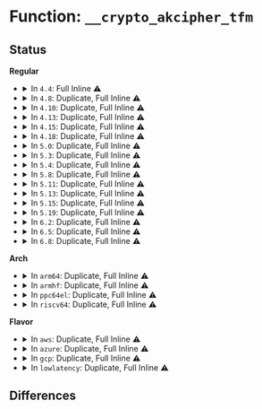 # Function: <code>__crypto_akcipher_tfm</code>

## Status
<b>Regular</b>
<ul>
<li>
<details>
<summary>In <code>4.4</code>: Full Inline ⚠️</summary>

**Collision:** Unique Static

**Inline:** Full

**Transformation:** False

**Instances:**

```
In crypto/akcipher.c (0)
Location: include/crypto/akcipher.h:144
Inline: True
```
</details>
</li>
<li>
<details>
<summary>In <code>4.8</code>: Duplicate, Full Inline ⚠️</summary>

**Collision:** Static Duplication

**Inline:** Full

**Transformation:** False

**Instances:**

```
In crypto/akcipher.c (0)
Location: include/crypto/akcipher.h:144
Inline: True
```
```
In crypto/rsa.c (0)
Location: include/crypto/akcipher.h:144
Inline: True
```
```
In crypto/rsa-pkcs1pad.c (0)
Location: include/crypto/akcipher.h:144
Inline: True
```
```
In crypto/asymmetric_keys/public_key.c (0)
Location: include/crypto/akcipher.h:144
Inline: True
```
</details>
</li>
<li>
<details>
<summary>In <code>4.10</code>: Duplicate, Full Inline ⚠️</summary>

**Collision:** Static Duplication

**Inline:** Full

**Transformation:** False

**Instances:**

```
In crypto/akcipher.c (0)
Location: include/crypto/akcipher.h:144
Inline: True
```
```
In crypto/rsa.c (0)
Location: include/crypto/akcipher.h:144
Inline: True
```
```
In crypto/rsa-pkcs1pad.c (0)
Location: include/crypto/akcipher.h:144
Inline: True
```
```
In crypto/asymmetric_keys/public_key.c (0)
Location: include/crypto/akcipher.h:144
Inline: True
```
</details>
</li>
<li>
<details>
<summary>In <code>4.13</code>: Duplicate, Full Inline ⚠️</summary>

**Collision:** Static Duplication

**Inline:** Full

**Transformation:** False

**Instances:**

```
In crypto/akcipher.c (0)
Location: include/crypto/akcipher.h:144
Inline: True
```
```
In crypto/rsa.c (0)
Location: include/crypto/akcipher.h:144
Inline: True
```
```
In crypto/rsa-pkcs1pad.c (0)
Location: include/crypto/akcipher.h:144
Inline: True
```
```
In crypto/asymmetric_keys/public_key.c (0)
Location: include/crypto/akcipher.h:144
Inline: True
```
</details>
</li>
<li>
<details>
<summary>In <code>4.15</code>: Duplicate, Full Inline ⚠️</summary>

**Collision:** Static Duplication

**Inline:** Full

**Transformation:** False

**Instances:**

```
In crypto/akcipher.c (0)
Location: include/crypto/akcipher.h:144
Inline: True
```
```
In crypto/rsa.c (0)
Location: include/crypto/akcipher.h:144
Inline: True
```
```
In crypto/rsa-pkcs1pad.c (0)
Location: include/crypto/akcipher.h:144
Inline: True
```
```
In crypto/asymmetric_keys/public_key.c (0)
Location: include/crypto/akcipher.h:144
Inline: True
```
</details>
</li>
<li>
<details>
<summary>In <code>4.18</code>: Duplicate, Full Inline ⚠️</summary>

**Collision:** Static Duplication

**Inline:** Full

**Transformation:** False

**Instances:**

```
In crypto/akcipher.c (ffffffff81460175)
Location: include/crypto/akcipher.h:144
Inline: True
Inline callers:
  - crypto/akcipher.c:crypto_akcipher_init_tfm
  - crypto/akcipher.c:crypto_akcipher_exit_tfm
```
```
In crypto/rsa.c (ffffffff81460eae)
Location: include/crypto/akcipher.h:144
Inline: True
Inline callers:
  - crypto/rsa.c:rsa_verify
  - crypto/rsa.c:rsa_sign
  - crypto/rsa.c:rsa_dec
  - crypto/rsa.c:rsa_enc
```
```
In crypto/rsa-pkcs1pad.c (ffffffff81461f16)
Location: include/crypto/akcipher.h:144
Inline: True
Inline callers:
  - crypto/rsa-pkcs1pad.c:pkcs1pad_verify
  - crypto/rsa-pkcs1pad.c:pkcs1pad_verify
  - crypto/rsa-pkcs1pad.c:pkcs1pad_verify_complete_cb
  - crypto/rsa-pkcs1pad.c:pkcs1pad_verify_complete
  - crypto/rsa-pkcs1pad.c:pkcs1pad_sign
  - crypto/rsa-pkcs1pad.c:pkcs1pad_sign
  - crypto/rsa-pkcs1pad.c:pkcs1pad_decrypt
  - crypto/rsa-pkcs1pad.c:pkcs1pad_decrypt
  - crypto/rsa-pkcs1pad.c:pkcs1pad_decrypt_complete_cb
  - crypto/rsa-pkcs1pad.c:pkcs1pad_decrypt_complete
  - crypto/rsa-pkcs1pad.c:pkcs1pad_encrypt
  - crypto/rsa-pkcs1pad.c:pkcs1pad_encrypt
  - crypto/rsa-pkcs1pad.c:pkcs1pad_encrypt_sign_complete_cb
  - crypto/rsa-pkcs1pad.c:pkcs1pad_encrypt_sign_complete
```
```
In crypto/asymmetric_keys/public_key.c (ffffffff81475482)
Location: include/crypto/akcipher.h:144
Inline: True
Inline callers:
  - crypto/asymmetric_keys/public_key.c:public_key_verify_signature
```
</details>
</li>
<li>
<details>
<summary>In <code>5.0</code>: Duplicate, Full Inline ⚠️</summary>

**Collision:** Static Duplication

**Inline:** Full

**Transformation:** False

**Instances:**

```
In crypto/akcipher.c (ffffffff8147dbe5)
Location: include/crypto/akcipher.h:144
Inline: True
Inline callers:
  - crypto/akcipher.c:crypto_akcipher_init_tfm
  - crypto/akcipher.c:crypto_akcipher_exit_tfm
```
```
In crypto/rsa.c (ffffffff8147eafe)
Location: include/crypto/akcipher.h:144
Inline: True
Inline callers:
  - crypto/rsa.c:rsa_verify
  - crypto/rsa.c:rsa_sign
  - crypto/rsa.c:rsa_dec
  - crypto/rsa.c:rsa_enc
```
```
In crypto/rsa-pkcs1pad.c (ffffffff8147fce6)
Location: include/crypto/akcipher.h:144
Inline: True
Inline callers:
  - crypto/rsa-pkcs1pad.c:pkcs1pad_verify
  - crypto/rsa-pkcs1pad.c:pkcs1pad_verify
  - crypto/rsa-pkcs1pad.c:pkcs1pad_verify_complete_cb
  - crypto/rsa-pkcs1pad.c:pkcs1pad_verify_complete
  - crypto/rsa-pkcs1pad.c:pkcs1pad_sign
  - crypto/rsa-pkcs1pad.c:pkcs1pad_sign
  - crypto/rsa-pkcs1pad.c:pkcs1pad_decrypt
  - crypto/rsa-pkcs1pad.c:pkcs1pad_decrypt
  - crypto/rsa-pkcs1pad.c:pkcs1pad_decrypt_complete_cb
  - crypto/rsa-pkcs1pad.c:pkcs1pad_decrypt_complete
  - crypto/rsa-pkcs1pad.c:pkcs1pad_encrypt
  - crypto/rsa-pkcs1pad.c:pkcs1pad_encrypt
  - crypto/rsa-pkcs1pad.c:pkcs1pad_encrypt_sign_complete_cb
  - crypto/rsa-pkcs1pad.c:pkcs1pad_encrypt_sign_complete
```
```
In crypto/asymmetric_keys/public_key.c (ffffffff8149330a)
Location: include/crypto/akcipher.h:144
Inline: True
Inline callers:
  - crypto/asymmetric_keys/public_key.c:public_key_verify_signature
  - crypto/asymmetric_keys/public_key.c:software_key_eds_op
  - crypto/asymmetric_keys/public_key.c:software_key_eds_op
  - crypto/asymmetric_keys/public_key.c:software_key_eds_op
```
</details>
</li>
<li>
<details>
<summary>In <code>5.3</code>: Duplicate, Full Inline ⚠️</summary>

**Collision:** Static Duplication

**Inline:** Full

**Transformation:** False

**Instances:**

```
In crypto/akcipher.c (ffffffff814abea5)
Location: include/crypto/akcipher.h:144
Inline: True
Inline callers:
  - crypto/akcipher.c:crypto_akcipher_init_tfm
  - crypto/akcipher.c:crypto_akcipher_exit_tfm
```
```
In crypto/rsa.c (ffffffff814acb9e)
Location: include/crypto/akcipher.h:144
Inline: True
Inline callers:
  - crypto/rsa.c:rsa_dec
  - crypto/rsa.c:rsa_enc
```
```
In crypto/rsa-pkcs1pad.c (ffffffff814adeb5)
Location: include/crypto/akcipher.h:144
Inline: True
Inline callers:
  - crypto/rsa-pkcs1pad.c:pkcs1pad_verify
  - crypto/rsa-pkcs1pad.c:pkcs1pad_verify
  - crypto/rsa-pkcs1pad.c:pkcs1pad_verify_complete_cb
  - crypto/rsa-pkcs1pad.c:pkcs1pad_verify_complete
  - crypto/rsa-pkcs1pad.c:pkcs1pad_sign
  - crypto/rsa-pkcs1pad.c:pkcs1pad_sign
  - crypto/rsa-pkcs1pad.c:pkcs1pad_decrypt
  - crypto/rsa-pkcs1pad.c:pkcs1pad_decrypt
  - crypto/rsa-pkcs1pad.c:pkcs1pad_decrypt_complete_cb
  - crypto/rsa-pkcs1pad.c:pkcs1pad_decrypt_complete
  - crypto/rsa-pkcs1pad.c:pkcs1pad_encrypt
  - crypto/rsa-pkcs1pad.c:pkcs1pad_encrypt
  - crypto/rsa-pkcs1pad.c:pkcs1pad_encrypt_sign_complete_cb
  - crypto/rsa-pkcs1pad.c:pkcs1pad_encrypt_sign_complete
```
```
In crypto/asymmetric_keys/public_key.c (ffffffff814c0f4f)
Location: include/crypto/akcipher.h:144
Inline: True
Inline callers:
  - crypto/asymmetric_keys/public_key.c:public_key_verify_signature
  - crypto/asymmetric_keys/public_key.c:software_key_eds_op
  - crypto/asymmetric_keys/public_key.c:software_key_eds_op
  - crypto/asymmetric_keys/public_key.c:software_key_eds_op
```
</details>
</li>
<li>
<details>
<summary>In <code>5.4</code>: Duplicate, Full Inline ⚠️</summary>

**Collision:** Static Duplication

**Inline:** Full

**Transformation:** False

**Instances:**

```
In crypto/akcipher.c (ffffffff814c6b55)
Location: include/crypto/akcipher.h:144
Inline: True
Inline callers:
  - crypto/akcipher.c:crypto_akcipher_init_tfm
  - crypto/akcipher.c:crypto_akcipher_exit_tfm
```
```
In crypto/rsa.c (ffffffff814c784e)
Location: include/crypto/akcipher.h:144
Inline: True
Inline callers:
  - crypto/rsa.c:rsa_dec
  - crypto/rsa.c:rsa_enc
```
```
In crypto/rsa-pkcs1pad.c (ffffffff814c8b65)
Location: include/crypto/akcipher.h:144
Inline: True
Inline callers:
  - crypto/rsa-pkcs1pad.c:pkcs1pad_verify
  - crypto/rsa-pkcs1pad.c:pkcs1pad_verify
  - crypto/rsa-pkcs1pad.c:pkcs1pad_verify_complete_cb
  - crypto/rsa-pkcs1pad.c:pkcs1pad_verify_complete
  - crypto/rsa-pkcs1pad.c:pkcs1pad_sign
  - crypto/rsa-pkcs1pad.c:pkcs1pad_sign
  - crypto/rsa-pkcs1pad.c:pkcs1pad_decrypt
  - crypto/rsa-pkcs1pad.c:pkcs1pad_decrypt
  - crypto/rsa-pkcs1pad.c:pkcs1pad_decrypt_complete_cb
  - crypto/rsa-pkcs1pad.c:pkcs1pad_decrypt_complete
  - crypto/rsa-pkcs1pad.c:pkcs1pad_encrypt
  - crypto/rsa-pkcs1pad.c:pkcs1pad_encrypt
  - crypto/rsa-pkcs1pad.c:pkcs1pad_encrypt_sign_complete_cb
  - crypto/rsa-pkcs1pad.c:pkcs1pad_encrypt_sign_complete
```
```
In crypto/asymmetric_keys/public_key.c (ffffffff814d9d7f)
Location: include/crypto/akcipher.h:144
Inline: True
Inline callers:
  - crypto/asymmetric_keys/public_key.c:public_key_verify_signature
  - crypto/asymmetric_keys/public_key.c:software_key_eds_op
  - crypto/asymmetric_keys/public_key.c:software_key_eds_op
  - crypto/asymmetric_keys/public_key.c:software_key_eds_op
```
</details>
</li>
<li>
<details>
<summary>In <code>5.8</code>: Duplicate, Full Inline ⚠️</summary>

**Collision:** Static Duplication

**Inline:** Full

**Transformation:** False

**Instances:**

```
In crypto/akcipher.c (ffffffff81525df5)
Location: include/crypto/akcipher.h:144
Inline: True
Inline callers:
  - crypto/akcipher.c:crypto_akcipher_init_tfm
  - crypto/akcipher.c:crypto_akcipher_exit_tfm
```
```
In crypto/rsa.c (ffffffff815267ee)
Location: include/crypto/akcipher.h:144
Inline: True
Inline callers:
  - crypto/rsa.c:rsa_dec
  - crypto/rsa.c:rsa_enc
```
```
In crypto/rsa-pkcs1pad.c (ffffffff81527235)
Location: include/crypto/akcipher.h:144
Inline: True
Inline callers:
  - crypto/rsa-pkcs1pad.c:pkcs1pad_verify
  - crypto/rsa-pkcs1pad.c:pkcs1pad_verify
  - crypto/rsa-pkcs1pad.c:pkcs1pad_verify_complete_cb
  - crypto/rsa-pkcs1pad.c:pkcs1pad_verify_complete
  - crypto/rsa-pkcs1pad.c:pkcs1pad_sign
  - crypto/rsa-pkcs1pad.c:pkcs1pad_sign
  - crypto/rsa-pkcs1pad.c:pkcs1pad_decrypt
  - crypto/rsa-pkcs1pad.c:pkcs1pad_decrypt
  - crypto/rsa-pkcs1pad.c:pkcs1pad_decrypt_complete_cb
  - crypto/rsa-pkcs1pad.c:pkcs1pad_decrypt_complete
  - crypto/rsa-pkcs1pad.c:pkcs1pad_encrypt
  - crypto/rsa-pkcs1pad.c:pkcs1pad_encrypt
  - crypto/rsa-pkcs1pad.c:pkcs1pad_encrypt_sign_complete_cb
  - crypto/rsa-pkcs1pad.c:pkcs1pad_encrypt_sign_complete
```
```
In crypto/asymmetric_keys/public_key.c (ffffffff81539316)
Location: include/crypto/akcipher.h:144
Inline: True
Inline callers:
  - crypto/asymmetric_keys/public_key.c:public_key_verify_signature
  - crypto/asymmetric_keys/public_key.c:software_key_eds_op
  - crypto/asymmetric_keys/public_key.c:software_key_eds_op
  - crypto/asymmetric_keys/public_key.c:software_key_eds_op
```
</details>
</li>
<li>
<details>
<summary>In <code>5.11</code>: Duplicate, Full Inline ⚠️</summary>

**Collision:** Static Duplication

**Inline:** Full

**Transformation:** False

**Instances:**

```
In crypto/akcipher.c (ffffffff81542d15)
Location: include/crypto/akcipher.h:144
Inline: True
Inline callers:
  - crypto/akcipher.c:crypto_akcipher_init_tfm
  - crypto/akcipher.c:crypto_akcipher_exit_tfm
```
```
In crypto/rsa.c (ffffffff8154378e)
Location: include/crypto/akcipher.h:144
Inline: True
Inline callers:
  - crypto/rsa.c:rsa_dec
  - crypto/rsa.c:rsa_enc
```
```
In crypto/rsa-pkcs1pad.c (ffffffff815441b5)
Location: include/crypto/akcipher.h:144
Inline: True
Inline callers:
  - crypto/rsa-pkcs1pad.c:pkcs1pad_verify
  - crypto/rsa-pkcs1pad.c:pkcs1pad_verify
  - crypto/rsa-pkcs1pad.c:pkcs1pad_verify_complete_cb
  - crypto/rsa-pkcs1pad.c:pkcs1pad_verify_complete
  - crypto/rsa-pkcs1pad.c:pkcs1pad_sign
  - crypto/rsa-pkcs1pad.c:pkcs1pad_sign
  - crypto/rsa-pkcs1pad.c:pkcs1pad_decrypt
  - crypto/rsa-pkcs1pad.c:pkcs1pad_decrypt
  - crypto/rsa-pkcs1pad.c:pkcs1pad_decrypt_complete_cb
  - crypto/rsa-pkcs1pad.c:pkcs1pad_decrypt_complete
  - crypto/rsa-pkcs1pad.c:pkcs1pad_encrypt
  - crypto/rsa-pkcs1pad.c:pkcs1pad_encrypt
  - crypto/rsa-pkcs1pad.c:pkcs1pad_encrypt_sign_complete_cb
  - crypto/rsa-pkcs1pad.c:pkcs1pad_encrypt_sign_complete
```
```
In crypto/asymmetric_keys/public_key.c (ffffffff81556108)
Location: include/crypto/akcipher.h:144
Inline: True
Inline callers:
  - crypto/asymmetric_keys/public_key.c:public_key_verify_signature
  - crypto/asymmetric_keys/public_key.c:software_key_eds_op
  - crypto/asymmetric_keys/public_key.c:software_key_eds_op
  - crypto/asymmetric_keys/public_key.c:software_key_eds_op
```
</details>
</li>
<li>
<details>
<summary>In <code>5.13</code>: Duplicate, Full Inline ⚠️</summary>

**Collision:** Static Duplication

**Inline:** Full

**Transformation:** False

**Instances:**

```
In crypto/akcipher.c (ffffffff8154b3b5)
Location: include/crypto/akcipher.h:144
Inline: True
Inline callers:
  - crypto/akcipher.c:crypto_akcipher_init_tfm
  - crypto/akcipher.c:crypto_akcipher_exit_tfm
```
```
In crypto/rsa.c (ffffffff8154bdfe)
Location: include/crypto/akcipher.h:144
Inline: True
Inline callers:
  - crypto/rsa.c:rsa_dec
  - crypto/rsa.c:rsa_enc
```
```
In crypto/rsa-pkcs1pad.c (ffffffff8154c83b)
Location: include/crypto/akcipher.h:144
Inline: True
Inline callers:
  - crypto/rsa-pkcs1pad.c:pkcs1pad_verify
  - crypto/rsa-pkcs1pad.c:pkcs1pad_verify
  - crypto/rsa-pkcs1pad.c:pkcs1pad_verify_complete_cb
  - crypto/rsa-pkcs1pad.c:pkcs1pad_verify_complete
  - crypto/rsa-pkcs1pad.c:pkcs1pad_sign
  - crypto/rsa-pkcs1pad.c:pkcs1pad_sign
  - crypto/rsa-pkcs1pad.c:pkcs1pad_decrypt
  - crypto/rsa-pkcs1pad.c:pkcs1pad_decrypt
  - crypto/rsa-pkcs1pad.c:pkcs1pad_decrypt_complete_cb
  - crypto/rsa-pkcs1pad.c:pkcs1pad_decrypt_complete
  - crypto/rsa-pkcs1pad.c:pkcs1pad_encrypt
  - crypto/rsa-pkcs1pad.c:pkcs1pad_encrypt
  - crypto/rsa-pkcs1pad.c:pkcs1pad_encrypt_sign_complete_cb
  - crypto/rsa-pkcs1pad.c:pkcs1pad_encrypt_sign_complete
```
```
In crypto/asymmetric_keys/public_key.c (ffffffff8155e86a)
Location: include/crypto/akcipher.h:144
Inline: True
Inline callers:
  - crypto/asymmetric_keys/public_key.c:public_key_verify_signature
  - crypto/asymmetric_keys/public_key.c:software_key_eds_op
  - crypto/asymmetric_keys/public_key.c:software_key_eds_op
  - crypto/asymmetric_keys/public_key.c:software_key_eds_op
```
</details>
</li>
<li>
<details>
<summary>In <code>5.15</code>: Duplicate, Full Inline ⚠️</summary>

**Collision:** Static Duplication

**Inline:** Full

**Transformation:** False

**Instances:**

```
In crypto/akcipher.c (ffffffff815abb95)
Location: include/crypto/akcipher.h:144
Inline: True
Inline callers:
  - crypto/akcipher.c:crypto_akcipher_init_tfm
  - crypto/akcipher.c:crypto_akcipher_exit_tfm
```
```
In crypto/rsa.c (ffffffff815ac5de)
Location: include/crypto/akcipher.h:144
Inline: True
Inline callers:
  - crypto/rsa.c:rsa_dec
  - crypto/rsa.c:rsa_enc
```
```
In crypto/rsa-pkcs1pad.c (ffffffff815ad01b)
Location: include/crypto/akcipher.h:144
Inline: True
Inline callers:
  - crypto/rsa-pkcs1pad.c:pkcs1pad_verify
  - crypto/rsa-pkcs1pad.c:pkcs1pad_verify
  - crypto/rsa-pkcs1pad.c:pkcs1pad_verify_complete_cb
  - crypto/rsa-pkcs1pad.c:pkcs1pad_verify_complete
  - crypto/rsa-pkcs1pad.c:pkcs1pad_sign
  - crypto/rsa-pkcs1pad.c:pkcs1pad_sign
  - crypto/rsa-pkcs1pad.c:pkcs1pad_decrypt
  - crypto/rsa-pkcs1pad.c:pkcs1pad_decrypt
  - crypto/rsa-pkcs1pad.c:pkcs1pad_decrypt_complete_cb
  - crypto/rsa-pkcs1pad.c:pkcs1pad_decrypt_complete
  - crypto/rsa-pkcs1pad.c:pkcs1pad_encrypt
  - crypto/rsa-pkcs1pad.c:pkcs1pad_encrypt
  - crypto/rsa-pkcs1pad.c:pkcs1pad_encrypt_sign_complete_cb
  - crypto/rsa-pkcs1pad.c:pkcs1pad_encrypt_sign_complete
```
```
In crypto/asymmetric_keys/public_key.c (ffffffff815bfbc3)
Location: include/crypto/akcipher.h:144
Inline: True
Inline callers:
  - crypto/asymmetric_keys/public_key.c:public_key_verify_signature
  - crypto/asymmetric_keys/public_key.c:software_key_eds_op
  - crypto/asymmetric_keys/public_key.c:software_key_eds_op
  - crypto/asymmetric_keys/public_key.c:software_key_eds_op
```
</details>
</li>
<li>
<details>
<summary>In <code>5.19</code>: Duplicate, Full Inline ⚠️</summary>

**Collision:** Static Duplication

**Inline:** Full

**Transformation:** False

**Instances:**

```
In crypto/akcipher.c (0)
Location: include/crypto/akcipher.h:144
Inline: True
```
```
In crypto/rsa.c (0)
Location: include/crypto/akcipher.h:144
Inline: True
```
```
In crypto/rsa-pkcs1pad.c (0)
Location: include/crypto/akcipher.h:144
Inline: True
```
```
In crypto/asymmetric_keys/public_key.c (0)
Location: include/crypto/akcipher.h:144
Inline: True
```
</details>
</li>
<li>
<details>
<summary>In <code>6.2</code>: Duplicate, Full Inline ⚠️</summary>

**Collision:** Static Duplication

**Inline:** Full

**Transformation:** False

**Instances:**

```
In crypto/akcipher.c (ffffffff8170d245)
Location: include/crypto/akcipher.h:145
Inline: True
Inline callers:
  - crypto/akcipher.c:crypto_akcipher_init_tfm
  - crypto/akcipher.c:crypto_akcipher_exit_tfm
```
```
In crypto/rsa.c (0)
Location: include/crypto/akcipher.h:145
Inline: True
```
```
In crypto/rsa-pkcs1pad.c (0)
Location: include/crypto/akcipher.h:145
Inline: True
```
```
In crypto/asymmetric_keys/public_key.c (0)
Location: include/crypto/akcipher.h:145
Inline: True
```
</details>
</li>
<li>
<details>
<summary>In <code>6.5</code>: Duplicate, Full Inline ⚠️</summary>

**Collision:** Static Duplication

**Inline:** Full

**Transformation:** False

**Instances:**

```
In crypto/akcipher.c (ffffffff81746f75)
Location: include/crypto/akcipher.h:172
Inline: True
Inline callers:
  - crypto/akcipher.c:crypto_akcipher_init_tfm
  - crypto/akcipher.c:crypto_akcipher_exit_tfm
```
```
In crypto/sig.c (0)
Location: include/crypto/akcipher.h:172
Inline: True
```
```
In crypto/rsa.c (0)
Location: include/crypto/akcipher.h:172
Inline: True
```
```
In crypto/rsa-pkcs1pad.c (0)
Location: include/crypto/akcipher.h:172
Inline: True
```
</details>
</li>
<li>
<details>
<summary>In <code>6.8</code>: Duplicate, Full Inline ⚠️</summary>

**Collision:** Static Duplication

**Inline:** Full

**Transformation:** False

**Instances:**

```
In crypto/akcipher.c (ffffffff81788de5)
Location: include/crypto/akcipher.h:172
Inline: True
Inline callers:
  - crypto/akcipher.c:crypto_akcipher_init_tfm
  - crypto/akcipher.c:crypto_akcipher_exit_tfm
```
```
In crypto/sig.c (0)
Location: include/crypto/akcipher.h:172
Inline: True
```
```
In crypto/rsa.c (0)
Location: include/crypto/akcipher.h:172
Inline: True
```
```
In crypto/rsa-pkcs1pad.c (0)
Location: include/crypto/akcipher.h:172
Inline: True
```
</details>
</li>
</ul>
<b>Arch</b>
<ul>
<li>
<details>
<summary>In <code>arm64</code>: Duplicate, Full Inline ⚠️</summary>

**Collision:** Static Duplication

**Inline:** Full

**Transformation:** False

**Instances:**

```
In crypto/akcipher.c (ffff8000105c2058)
Location: include/crypto/akcipher.h:144
Inline: True
Inline callers:
  - crypto/akcipher.c:crypto_akcipher_init_tfm
  - crypto/akcipher.c:crypto_akcipher_exit_tfm
```
```
In crypto/rsa.c (ffff8000105c3080)
Location: include/crypto/akcipher.h:144
Inline: True
Inline callers:
  - crypto/rsa.c:rsa_dec
  - crypto/rsa.c:rsa_enc
```
```
In crypto/rsa-pkcs1pad.c (ffff8000105c3f18)
Location: include/crypto/akcipher.h:144
Inline: True
Inline callers:
  - crypto/rsa-pkcs1pad.c:pkcs1pad_verify
  - crypto/rsa-pkcs1pad.c:pkcs1pad_verify
  - crypto/rsa-pkcs1pad.c:pkcs1pad_verify_complete_cb
  - crypto/rsa-pkcs1pad.c:pkcs1pad_verify_complete
  - crypto/rsa-pkcs1pad.c:pkcs1pad_sign
  - crypto/rsa-pkcs1pad.c:pkcs1pad_sign
  - crypto/rsa-pkcs1pad.c:pkcs1pad_decrypt
  - crypto/rsa-pkcs1pad.c:pkcs1pad_decrypt
  - crypto/rsa-pkcs1pad.c:pkcs1pad_decrypt_complete_cb
  - crypto/rsa-pkcs1pad.c:pkcs1pad_decrypt_complete
  - crypto/rsa-pkcs1pad.c:pkcs1pad_encrypt
  - crypto/rsa-pkcs1pad.c:pkcs1pad_encrypt
  - crypto/rsa-pkcs1pad.c:pkcs1pad_encrypt_sign_complete_cb
  - crypto/rsa-pkcs1pad.c:pkcs1pad_encrypt_sign_complete
```
```
In crypto/asymmetric_keys/public_key.c (ffff8000105d5b80)
Location: include/crypto/akcipher.h:144
Inline: True
Inline callers:
  - crypto/asymmetric_keys/public_key.c:public_key_verify_signature
  - crypto/asymmetric_keys/public_key.c:software_key_eds_op
  - crypto/asymmetric_keys/public_key.c:software_key_eds_op
  - crypto/asymmetric_keys/public_key.c:software_key_eds_op
```
</details>
</li>
<li>
<details>
<summary>In <code>armhf</code>: Duplicate, Full Inline ⚠️</summary>

**Collision:** Static Duplication

**Inline:** Full

**Transformation:** False

**Instances:**

```
In crypto/akcipher.c (c076f5ac)
Location: include/crypto/akcipher.h:144
Inline: True
Inline callers:
  - crypto/akcipher.c:crypto_akcipher_init_tfm
  - crypto/akcipher.c:crypto_akcipher_exit_tfm
```
```
In crypto/rsa.c (c0770308)
Location: include/crypto/akcipher.h:144
Inline: True
Inline callers:
  - crypto/rsa.c:rsa_dec
  - crypto/rsa.c:rsa_enc
```
```
In crypto/rsa-pkcs1pad.c (c0771700)
Location: include/crypto/akcipher.h:144
Inline: True
Inline callers:
  - crypto/rsa-pkcs1pad.c:pkcs1pad_verify
  - crypto/rsa-pkcs1pad.c:pkcs1pad_verify
  - crypto/rsa-pkcs1pad.c:pkcs1pad_verify_complete
  - crypto/rsa-pkcs1pad.c:pkcs1pad_sign
  - crypto/rsa-pkcs1pad.c:pkcs1pad_sign
  - crypto/rsa-pkcs1pad.c:pkcs1pad_decrypt
  - crypto/rsa-pkcs1pad.c:pkcs1pad_decrypt
  - crypto/rsa-pkcs1pad.c:pkcs1pad_decrypt_complete
  - crypto/rsa-pkcs1pad.c:pkcs1pad_encrypt
  - crypto/rsa-pkcs1pad.c:pkcs1pad_encrypt
  - crypto/rsa-pkcs1pad.c:pkcs1pad_encrypt_sign_complete
```
```
In crypto/asymmetric_keys/public_key.c (c0783690)
Location: include/crypto/akcipher.h:144
Inline: True
Inline callers:
  - crypto/asymmetric_keys/public_key.c:public_key_verify_signature
  - crypto/asymmetric_keys/public_key.c:software_key_eds_op
  - crypto/asymmetric_keys/public_key.c:software_key_eds_op
  - crypto/asymmetric_keys/public_key.c:software_key_eds_op
```
</details>
</li>
<li>
<details>
<summary>In <code>ppc64el</code>: Duplicate, Full Inline ⚠️</summary>

**Collision:** Static Duplication

**Inline:** Full

**Transformation:** False

**Instances:**

```
In crypto/akcipher.c (c00000000074a6e0)
Location: include/crypto/akcipher.h:144
Inline: True
Inline callers:
  - crypto/akcipher.c:crypto_akcipher_init_tfm
  - crypto/akcipher.c:crypto_akcipher_exit_tfm
```
```
In crypto/rsa.c (c00000000074baf4)
Location: include/crypto/akcipher.h:144
Inline: True
Inline callers:
  - crypto/rsa.c:rsa_dec
  - crypto/rsa.c:rsa_enc
```
```
In crypto/rsa-pkcs1pad.c (c00000000074d818)
Location: include/crypto/akcipher.h:144
Inline: True
Inline callers:
  - crypto/rsa-pkcs1pad.c:pkcs1pad_verify
  - crypto/rsa-pkcs1pad.c:pkcs1pad_verify
  - crypto/rsa-pkcs1pad.c:pkcs1pad_verify_complete_cb
  - crypto/rsa-pkcs1pad.c:pkcs1pad_verify_complete
  - crypto/rsa-pkcs1pad.c:pkcs1pad_sign
  - crypto/rsa-pkcs1pad.c:pkcs1pad_sign
  - crypto/rsa-pkcs1pad.c:pkcs1pad_decrypt
  - crypto/rsa-pkcs1pad.c:pkcs1pad_decrypt
  - crypto/rsa-pkcs1pad.c:pkcs1pad_decrypt_complete_cb
  - crypto/rsa-pkcs1pad.c:pkcs1pad_decrypt_complete
  - crypto/rsa-pkcs1pad.c:pkcs1pad_encrypt
  - crypto/rsa-pkcs1pad.c:pkcs1pad_encrypt
  - crypto/rsa-pkcs1pad.c:pkcs1pad_encrypt_sign_complete_cb
  - crypto/rsa-pkcs1pad.c:pkcs1pad_encrypt_sign_complete
```
```
In crypto/asymmetric_keys/public_key.c (c000000000764380)
Location: include/crypto/akcipher.h:144
Inline: True
Inline callers:
  - crypto/asymmetric_keys/public_key.c:public_key_verify_signature
  - crypto/asymmetric_keys/public_key.c:software_key_eds_op
  - crypto/asymmetric_keys/public_key.c:software_key_eds_op
  - crypto/asymmetric_keys/public_key.c:software_key_eds_op
```
</details>
</li>
<li>
<details>
<summary>In <code>riscv64</code>: Duplicate, Full Inline ⚠️</summary>

**Collision:** Static Duplication

**Inline:** Full

**Transformation:** False

**Instances:**

```
In crypto/akcipher.c (ffffffe000406b74)
Location: include/crypto/akcipher.h:144
Inline: True
Inline callers:
  - crypto/akcipher.c:crypto_akcipher_init_tfm
  - crypto/akcipher.c:crypto_akcipher_exit_tfm
```
```
In crypto/rsa.c (ffffffe0004079f0)
Location: include/crypto/akcipher.h:144
Inline: True
Inline callers:
  - crypto/rsa.c:rsa_dec
  - crypto/rsa.c:rsa_enc
```
```
In crypto/rsa-pkcs1pad.c (ffffffe00040834e)
Location: include/crypto/akcipher.h:144
Inline: True
Inline callers:
  - crypto/rsa-pkcs1pad.c:pkcs1pad_verify
  - crypto/rsa-pkcs1pad.c:pkcs1pad_verify
  - crypto/rsa-pkcs1pad.c:pkcs1pad_verify_complete_cb
  - crypto/rsa-pkcs1pad.c:pkcs1pad_verify_complete
  - crypto/rsa-pkcs1pad.c:pkcs1pad_sign
  - crypto/rsa-pkcs1pad.c:pkcs1pad_sign
  - crypto/rsa-pkcs1pad.c:pkcs1pad_decrypt
  - crypto/rsa-pkcs1pad.c:pkcs1pad_decrypt
  - crypto/rsa-pkcs1pad.c:pkcs1pad_decrypt_complete_cb
  - crypto/rsa-pkcs1pad.c:pkcs1pad_decrypt_complete
  - crypto/rsa-pkcs1pad.c:pkcs1pad_encrypt
  - crypto/rsa-pkcs1pad.c:pkcs1pad_encrypt
  - crypto/rsa-pkcs1pad.c:pkcs1pad_encrypt_sign_complete_cb
  - crypto/rsa-pkcs1pad.c:pkcs1pad_encrypt_sign_complete
```
```
In crypto/asymmetric_keys/public_key.c (ffffffe000419d3c)
Location: include/crypto/akcipher.h:144
Inline: True
Inline callers:
  - crypto/asymmetric_keys/public_key.c:public_key_verify_signature
  - crypto/asymmetric_keys/public_key.c:software_key_eds_op
  - crypto/asymmetric_keys/public_key.c:software_key_eds_op
  - crypto/asymmetric_keys/public_key.c:software_key_eds_op
```
</details>
</li>
</ul>
<b>Flavor</b>
<ul>
<li>
<details>
<summary>In <code>aws</code>: Duplicate, Full Inline ⚠️</summary>

**Collision:** Static Duplication

**Inline:** Full

**Transformation:** False

**Instances:**

```
In crypto/akcipher.c (ffffffff814bf135)
Location: include/crypto/akcipher.h:144
Inline: True
Inline callers:
  - crypto/akcipher.c:crypto_akcipher_init_tfm
  - crypto/akcipher.c:crypto_akcipher_exit_tfm
```
```
In crypto/rsa.c (ffffffff814bfe2e)
Location: include/crypto/akcipher.h:144
Inline: True
Inline callers:
  - crypto/rsa.c:rsa_dec
  - crypto/rsa.c:rsa_enc
```
```
In crypto/rsa-pkcs1pad.c (ffffffff814c1145)
Location: include/crypto/akcipher.h:144
Inline: True
Inline callers:
  - crypto/rsa-pkcs1pad.c:pkcs1pad_verify
  - crypto/rsa-pkcs1pad.c:pkcs1pad_verify
  - crypto/rsa-pkcs1pad.c:pkcs1pad_verify_complete_cb
  - crypto/rsa-pkcs1pad.c:pkcs1pad_verify_complete
  - crypto/rsa-pkcs1pad.c:pkcs1pad_sign
  - crypto/rsa-pkcs1pad.c:pkcs1pad_sign
  - crypto/rsa-pkcs1pad.c:pkcs1pad_decrypt
  - crypto/rsa-pkcs1pad.c:pkcs1pad_decrypt
  - crypto/rsa-pkcs1pad.c:pkcs1pad_decrypt_complete_cb
  - crypto/rsa-pkcs1pad.c:pkcs1pad_decrypt_complete
  - crypto/rsa-pkcs1pad.c:pkcs1pad_encrypt
  - crypto/rsa-pkcs1pad.c:pkcs1pad_encrypt
  - crypto/rsa-pkcs1pad.c:pkcs1pad_encrypt_sign_complete_cb
  - crypto/rsa-pkcs1pad.c:pkcs1pad_encrypt_sign_complete
```
```
In crypto/asymmetric_keys/public_key.c (ffffffff814d235f)
Location: include/crypto/akcipher.h:144
Inline: True
Inline callers:
  - crypto/asymmetric_keys/public_key.c:public_key_verify_signature
  - crypto/asymmetric_keys/public_key.c:software_key_eds_op
  - crypto/asymmetric_keys/public_key.c:software_key_eds_op
  - crypto/asymmetric_keys/public_key.c:software_key_eds_op
```
</details>
</li>
<li>
<details>
<summary>In <code>azure</code>: Duplicate, Full Inline ⚠️</summary>

**Collision:** Static Duplication

**Inline:** Full

**Transformation:** False

**Instances:**

```
In crypto/akcipher.c (ffffffff814afb55)
Location: include/crypto/akcipher.h:144
Inline: True
Inline callers:
  - crypto/akcipher.c:crypto_akcipher_init_tfm
  - crypto/akcipher.c:crypto_akcipher_exit_tfm
```
```
In crypto/rsa.c (ffffffff814b084e)
Location: include/crypto/akcipher.h:144
Inline: True
Inline callers:
  - crypto/rsa.c:rsa_dec
  - crypto/rsa.c:rsa_enc
```
```
In crypto/rsa-pkcs1pad.c (ffffffff814b1b65)
Location: include/crypto/akcipher.h:144
Inline: True
Inline callers:
  - crypto/rsa-pkcs1pad.c:pkcs1pad_verify
  - crypto/rsa-pkcs1pad.c:pkcs1pad_verify
  - crypto/rsa-pkcs1pad.c:pkcs1pad_verify_complete_cb
  - crypto/rsa-pkcs1pad.c:pkcs1pad_verify_complete
  - crypto/rsa-pkcs1pad.c:pkcs1pad_sign
  - crypto/rsa-pkcs1pad.c:pkcs1pad_sign
  - crypto/rsa-pkcs1pad.c:pkcs1pad_decrypt
  - crypto/rsa-pkcs1pad.c:pkcs1pad_decrypt
  - crypto/rsa-pkcs1pad.c:pkcs1pad_decrypt_complete_cb
  - crypto/rsa-pkcs1pad.c:pkcs1pad_decrypt_complete
  - crypto/rsa-pkcs1pad.c:pkcs1pad_encrypt
  - crypto/rsa-pkcs1pad.c:pkcs1pad_encrypt
  - crypto/rsa-pkcs1pad.c:pkcs1pad_encrypt_sign_complete_cb
  - crypto/rsa-pkcs1pad.c:pkcs1pad_encrypt_sign_complete
```
```
In crypto/asymmetric_keys/public_key.c (ffffffff814c2d7f)
Location: include/crypto/akcipher.h:144
Inline: True
Inline callers:
  - crypto/asymmetric_keys/public_key.c:public_key_verify_signature
  - crypto/asymmetric_keys/public_key.c:software_key_eds_op
  - crypto/asymmetric_keys/public_key.c:software_key_eds_op
  - crypto/asymmetric_keys/public_key.c:software_key_eds_op
```
</details>
</li>
<li>
<details>
<summary>In <code>gcp</code>: Duplicate, Full Inline ⚠️</summary>

**Collision:** Static Duplication

**Inline:** Full

**Transformation:** False

**Instances:**

```
In crypto/akcipher.c (ffffffff814bb1c5)
Location: include/crypto/akcipher.h:144
Inline: True
Inline callers:
  - crypto/akcipher.c:crypto_akcipher_init_tfm
  - crypto/akcipher.c:crypto_akcipher_exit_tfm
```
```
In crypto/rsa.c (ffffffff814bbebe)
Location: include/crypto/akcipher.h:144
Inline: True
Inline callers:
  - crypto/rsa.c:rsa_dec
  - crypto/rsa.c:rsa_enc
```
```
In crypto/rsa-pkcs1pad.c (ffffffff814bd1d5)
Location: include/crypto/akcipher.h:144
Inline: True
Inline callers:
  - crypto/rsa-pkcs1pad.c:pkcs1pad_verify
  - crypto/rsa-pkcs1pad.c:pkcs1pad_verify
  - crypto/rsa-pkcs1pad.c:pkcs1pad_verify_complete_cb
  - crypto/rsa-pkcs1pad.c:pkcs1pad_verify_complete
  - crypto/rsa-pkcs1pad.c:pkcs1pad_sign
  - crypto/rsa-pkcs1pad.c:pkcs1pad_sign
  - crypto/rsa-pkcs1pad.c:pkcs1pad_decrypt
  - crypto/rsa-pkcs1pad.c:pkcs1pad_decrypt
  - crypto/rsa-pkcs1pad.c:pkcs1pad_decrypt_complete_cb
  - crypto/rsa-pkcs1pad.c:pkcs1pad_decrypt_complete
  - crypto/rsa-pkcs1pad.c:pkcs1pad_encrypt
  - crypto/rsa-pkcs1pad.c:pkcs1pad_encrypt
  - crypto/rsa-pkcs1pad.c:pkcs1pad_encrypt_sign_complete_cb
  - crypto/rsa-pkcs1pad.c:pkcs1pad_encrypt_sign_complete
```
```
In crypto/asymmetric_keys/public_key.c (ffffffff814ce3ef)
Location: include/crypto/akcipher.h:144
Inline: True
Inline callers:
  - crypto/asymmetric_keys/public_key.c:public_key_verify_signature
  - crypto/asymmetric_keys/public_key.c:software_key_eds_op
  - crypto/asymmetric_keys/public_key.c:software_key_eds_op
  - crypto/asymmetric_keys/public_key.c:software_key_eds_op
```
</details>
</li>
<li>
<details>
<summary>In <code>lowlatency</code>: Duplicate, Full Inline ⚠️</summary>

**Collision:** Static Duplication

**Inline:** Full

**Transformation:** False

**Instances:**

```
In crypto/akcipher.c (ffffffff814d3c95)
Location: include/crypto/akcipher.h:144
Inline: True
Inline callers:
  - crypto/akcipher.c:crypto_akcipher_init_tfm
  - crypto/akcipher.c:crypto_akcipher_exit_tfm
```
```
In crypto/rsa.c (ffffffff814d498e)
Location: include/crypto/akcipher.h:144
Inline: True
Inline callers:
  - crypto/rsa.c:rsa_dec
  - crypto/rsa.c:rsa_enc
```
```
In crypto/rsa-pkcs1pad.c (ffffffff814d5ca5)
Location: include/crypto/akcipher.h:144
Inline: True
Inline callers:
  - crypto/rsa-pkcs1pad.c:pkcs1pad_verify
  - crypto/rsa-pkcs1pad.c:pkcs1pad_verify
  - crypto/rsa-pkcs1pad.c:pkcs1pad_verify_complete_cb
  - crypto/rsa-pkcs1pad.c:pkcs1pad_verify_complete
  - crypto/rsa-pkcs1pad.c:pkcs1pad_sign
  - crypto/rsa-pkcs1pad.c:pkcs1pad_sign
  - crypto/rsa-pkcs1pad.c:pkcs1pad_decrypt
  - crypto/rsa-pkcs1pad.c:pkcs1pad_decrypt
  - crypto/rsa-pkcs1pad.c:pkcs1pad_decrypt_complete_cb
  - crypto/rsa-pkcs1pad.c:pkcs1pad_decrypt_complete
  - crypto/rsa-pkcs1pad.c:pkcs1pad_encrypt
  - crypto/rsa-pkcs1pad.c:pkcs1pad_encrypt
  - crypto/rsa-pkcs1pad.c:pkcs1pad_encrypt_sign_complete_cb
  - crypto/rsa-pkcs1pad.c:pkcs1pad_encrypt_sign_complete
```
```
In crypto/asymmetric_keys/public_key.c (ffffffff814e6ebf)
Location: include/crypto/akcipher.h:144
Inline: True
Inline callers:
  - crypto/asymmetric_keys/public_key.c:public_key_verify_signature
  - crypto/asymmetric_keys/public_key.c:software_key_eds_op
  - crypto/asymmetric_keys/public_key.c:software_key_eds_op
  - crypto/asymmetric_keys/public_key.c:software_key_eds_op
```
</details>
</li>
</ul>

## Differences
